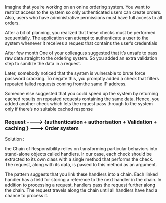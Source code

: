 Imagine that you’re working on an online ordering system.
You want to restrict access to the system so only authenticated users can create orders.
Also, users who have administrative permissions must have full access to all orders.

After a bit of planning, you realized that these checks must be performed sequentially.
The application can attempt to authenticate a user to the system whenever it receives a request that contains the user’s credentials

After few month
One of your colleagues suggested that it’s unsafe to pass raw data straight to the ordering system.
So you added an extra validation step to sanitize the data in a request.

Later, somebody noticed that the system is vulnerable to brute force password cracking. To negate this,
you promptly added a check that filters repeated failed requests coming from the same IP address.

Someone else suggested that you could speed up the system by returning cached results on repeated requests containing the same data. Hence,
 you added another check which lets the request pass through to the system only if there’s no suitable cached response

### Request ----> {authentication + authorisation + Validation + caching } ---> Order system



Solution :

the Chain of Responsibility relies on transforming particular behaviors into stand-alone objects called handlers.
 In our case, each check should be extracted to its own class with a single method that performs the check.
  The request, along with its data, is passed to this method as an argument.

The pattern suggests that you link these handlers into a chain.
Each linked handler has a field for storing a reference to the next handler in the chain.
 In addition to processing a request, handlers pass the request further along the chain.
 The request travels along the chain until all handlers have had a chance to process it.